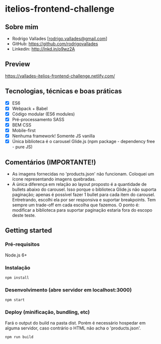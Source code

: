 # itelios-frontend-challenge

## Sobre mim

  - Rodrigo Vallades [rodrigo.vallades@gmail.com]
  - GitHub: https://github.com/rodrigovallades
  - Linkedin: http://lnkd.in/p9wz2A
  
## Preview

https://vallades-itelios-frontend-challenge.netlify.com/

## Tecnologias, técnicas e boas práticas

- [x] ES6
- [x] Webpack + Babel
- [x] Código modular (ES6 modules)
- [x] Pré-processamento SASS
- [x] BEM CSS
- [x] Mobile-first
- [x] Nenhuma framework! Somente JS vanilla
- [x] Única biblioteca é o carousel Glide.js (npm package - dependency free - pure JS)

## Comentários (IMPORTANTE!)

- As imagens fornecidas no 'products.json' não funcionam. Coloquei um ícone representando imagens quebradas.
- A única diferença em relação ao layout proposto é a quantidade de bullets abaixo do carousel. Isso porque o biblioteca Glide.js não suporta paginação; apenas é possível fazer 1 bullet para cada item do carousel. Entretrando, escolhi ela por ser responsiva e suportar breakpoints. Tem sempre um trade-off em cada escolha que fazemos. O ponto é: modificar a biblioteca para suportar paginação estaria fora do escopo deste teste.

## Getting started

### Pré-requisitos

Node.js 6+

### Instalação
```
npm install
```

### Desenvolvimento (abre servidor em localhost:3000)
```
npm start
```

### Deploy (minificação, bundling, etc)
Fará o output do build na pasta dist. Porém é necessário hospedar em alguma servidor, caso contrário o HTML não acha o 'products.json'.
```
npm run build
```
